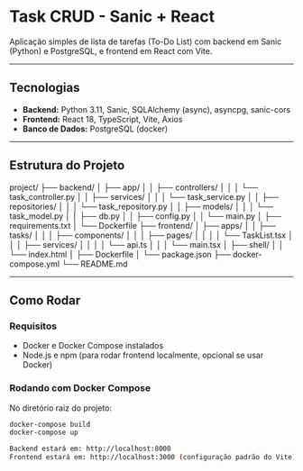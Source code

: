 # Task CRUD - Sanic + React

Aplicação simples de lista de tarefas (To-Do List) com backend em Sanic (Python) e PostgreSQL, e frontend em React com Vite.

---

## Tecnologias

- **Backend:** Python 3.11, Sanic, SQLAlchemy (async), asyncpg, sanic-cors  
- **Frontend:** React 18, TypeScript, Vite, Axios  
- **Banco de Dados:** PostgreSQL (docker)

---

## Estrutura do Projeto

project/
├── backend/
│ ├── app/
│ │ ├── controllers/
│ │ │ └── task_controller.py
│ │ ├── services/
│ │ │ └── task_service.py
│ │ ├── repositories/
│ │ │ └── task_repository.py
│ │ ├── models/
│ │ │ └── task_model.py
│ │ ├── db.py
│ │ ├── config.py
│ │ └── main.py
│ ├── requirements.txt
│ └── Dockerfile
├── frontend/
│ ├── apps/
│ │ ├── tasks/
│ │ │ ├── components/
│ │ │ ├── pages/
│ │ │ │ └── TaskList.tsx
│ │ │ ├── services/
│ │ │ │ └── api.ts
│ │ │ └── main.tsx
│ ├── shell/
│ │ └── index.html
│ ├── Dockerfile
│ └── package.json
├── docker-compose.yml
└── README.md


---

## Como Rodar

### Requisitos

- Docker e Docker Compose instalados
- Node.js e npm (para rodar frontend localmente, opcional se usar Docker)

### Rodando com Docker Compose

No diretório raiz do projeto:

```bash
docker-compose build
docker-compose up

Backend estará em: http://localhost:8000
Frontend estará em: http://localhost:3000 (configuração padrão do Vite)

